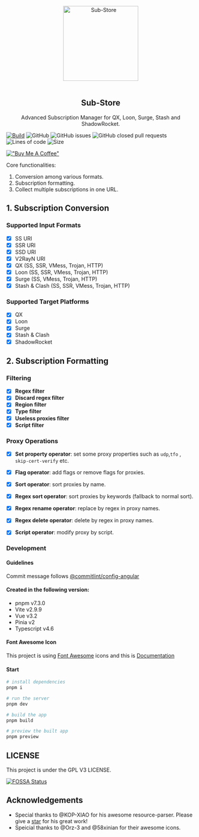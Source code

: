 <div align="center">
<br>
<img width="200" src="https://raw.githubusercontent.com/58xinian/icon/master/Sub-Store1.png" alt="Sub-Store">
<br>
<br>
<h2 align="center">Sub-Store</h2>
</div>

<p align="center" color="#6a737d">
Advanced Subscription Manager for QX, Loon, Surge, Stash and ShadowRocket.
</p>

[![Build](https://github.com/Peng-YM/Sub-Store/actions/workflows/main.yml/badge.svg)](https://github.com/Peng-YM/Sub-Store/actions/workflows/main.yml) ![GitHub](https://img.shields.io/github/license/Peng-YM/Sub-Store) ![GitHub issues](https://img.shields.io/github/issues/Peng-YM/Sub-Store) ![GitHub closed pull requests](https://img.shields.io/github/issues-pr-closed-raw/Peng-Ym/Sub-Store) ![Lines of code](https://img.shields.io/tokei/lines/github/Peng-YM/Sub-Store) ![Size](https://img.shields.io/github/languages/code-size/Peng-YM/Sub-Store)

[!["Buy Me A Coffee"](https://www.buymeacoffee.com/assets/img/custom_images/orange_img.png)](https://www.buymeacoffee.com/PengYM)

Core functionalities:

1. Conversion among various formats.
2. Subscription formatting.
3. Collect multiple subscriptions in one URL.

## 1. Subscription Conversion

### Supported Input Formats

- [x] SS URI
- [x] SSR URI
- [x] SSD URI
- [x] V2RayN URI
- [x] QX (SS, SSR, VMess, Trojan, HTTP)
- [x] Loon (SS, SSR, VMess, Trojan, HTTP)
- [x] Surge (SS, VMess, Trojan, HTTP)
- [x] Stash & Clash (SS, SSR, VMess, Trojan, HTTP)

### Supported Target Platforms

- [x] QX
- [x] Loon
- [x] Surge
- [x] Stash & Clash
- [x] ShadowRocket

## 2. Subscription Formatting

### Filtering

- [x] **Regex filter**
- [x] **Discard regex filter**
- [x] **Region filter**
- [x] **Type filter**
- [x] **Useless proxies filter**
- [x] **Script filter**

### Proxy Operations

- [x] **Set property operator**: set some proxy properties such as `udp`,`tfo`
  , `skip-cert-verify` etc.
- [x] **Flag operator**: add flags or remove flags for proxies.
- [x] **Sort operator**: sort proxies by name.
- [x] **Regex sort operator**: sort proxies by keywords (fallback to normal
  sort).
- [x] **Regex rename operator**: replace by regex in proxy names.
- [x] **Regex delete operator**: delete by regex in proxy names.
- [x] **Script operator**: modify proxy by script.


### Development

#### Guidelines

Commit message follows [@commitlint/config-angular](https://github.com/conventional-changelog/commitlint/tree/master/@commitlint/config-angular)

#### Created in the following version:
- pnpm v7.3.0
- Vite v2.9.9
- Vue v3.2
- Pinia v2
- Typescript v4.6

#### Font Awesome Icon 
This project is using [Font Awesome](https://fontawesome.com/icons/check?s=regular) icons and this is [Documentation](https://fontawesome.com/docs/web/style/size)

#### Start 
```bash
# install dependencies
pnpm i

# run the server
pnpm dev

# build the app
pnpm build

# preview the built app
pnpm preview
```

## LICENSE

This project is under the GPL V3 LICENSE.

[![FOSSA Status](https://app.fossa.com/api/projects/git%2Bgithub.com%2FPeng-YM%2FSub-Store.svg?type=large)](https://app.fossa.com/projects/git%2Bgithub.com%2FPeng-YM%2FSub-Store?ref=badge_large)

## Acknowledgements

- Special thanks to @KOP-XIAO for his awesome resource-parser. Please give
  a [star](https://github.com/KOP-XIAO/QuantumultX) for his great work!
- Speicial thanks to @Orz-3 and @58xinian for their awesome icons.
